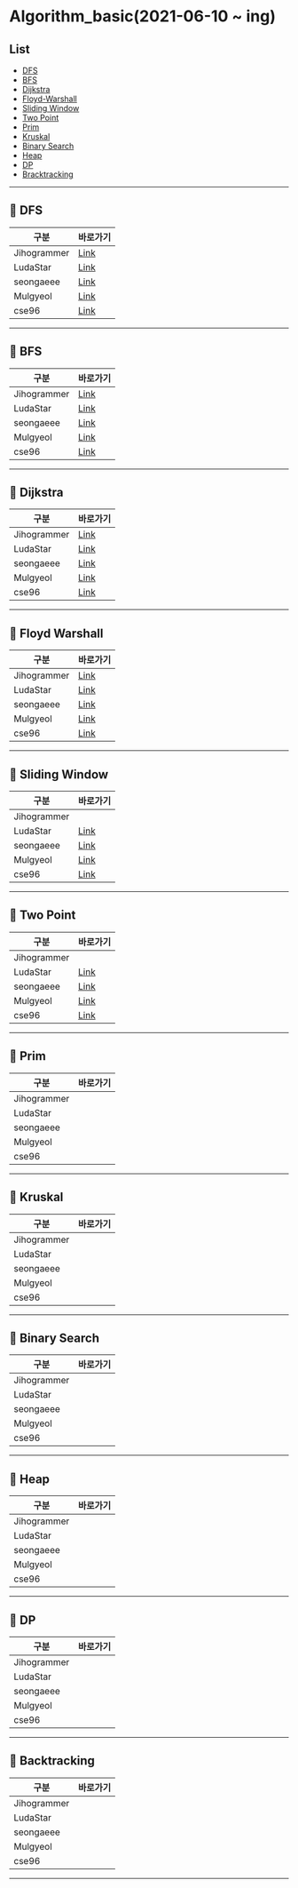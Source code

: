 # Algorithm_basic(2021-06-10 ~ ing)

## List

- [DFS](#pushpin-dfs)
- [BFS](#pushpin-bfs)
- [Dijkstra](#pushpin-dijkstra)
- [Floyd-Warshall](#pushpin-floyd-warshall)
- [Sliding Window](#pushpin-sliding-window)
- [Two Point](#pushpin-tow-point)
- [Prim](#pushpin-prim)
- [Kruskal](#pushpin-kruskal)
- [Binary Search](#pushpin-binary-search)
- [Heap](#pushpin-heap)
- [DP](#pushpin-dp)
- [Bracktracking](#pushpin-backtracking)

---

## :pushpin: DFS

| 구분        | 바로가기                                                                                                                      |
| ----------- | ----------------------------------------------------------------------------------------------------------------------------- |
| Jihogrammer | [Link](https://blog.naver.com/jihogrammer/222396465961)                                                                       |
| LudaStar    | [Link](https://ludastar.tistory.com/51)                                                                                       |
| seongaeee   | [Link](https://github.com/SSAFY-5th-GwanJu-4C-Algorithms/Algorithm_basic/blob/main/seongaeee/DFS/DFS%20%EC%A0%95%EB%A6%AC.md) |
| Mulgyeol    | [Link](https://mulgyeol.github.io/TIL/algorithms/DFS.html)                                                                    |
| cse96       | [Link](cse96/DFS/DFS정리.md)                                                                                                  |

---

## :pushpin: BFS

| 구분        | 바로가기                                                                                                                      |
| ----------- | ----------------------------------------------------------------------------------------------------------------------------- |
| Jihogrammer | [Link](https://blog.naver.com/jihogrammer/222400554338)                                                                       |
| LudaStar    | [Link](https://ludastar.tistory.com/51)                                                                                       |
| seongaeee   | [Link](https://github.com/SSAFY-5th-GwanJu-4C-Algorithms/Algorithm_basic/blob/main/seongaeee/BFS/BFS%20%EC%A0%95%EB%A6%AC.md) |
| Mulgyeol    | [Link](https://mulgyeol.github.io/TIL/algorithms/BFS.html)                                                                    |
| cse96       | [Link](cse96/BFS)                                                                                                             |

---

## :pushpin: Dijkstra

| 구분        | 바로가기                                                                                                                                                    |
| ----------- | ----------------------------------------------------------------------------------------------------------------------------------------------------------- |
| Jihogrammer | [Link](https://jihogrammer.tistory.com/1)                                                                                                                   |
| LudaStar    | [Link](https://ludastar.tistory.com/57)                                                                                                                     |
| seongaeee   | [Link](https://github.com/SSAFY-5th-GwanJu-4C-Algorithms/Algorithm_basic/blob/main/seongaeee/Dijkstra/Dijkstra%20%EC%A0%95%EB%A6%AC.md)                     |
| Mulgyeol    | [Link](https://mulgyeol.github.io/TIL/algorithms/Dijkstra.html#%E1%84%8E%E1%85%AC%E1%84%83%E1%85%A1%E1%86%AB-%E1%84%80%E1%85%A7%E1%86%BC%E1%84%85%E1%85%A9) |
| cse96       | [Link](cse96/Dijkstra/Dijkstra정리.md)                                                                                                                      |

---

## :pushpin: Floyd Warshall

| 구분        | 바로가기                                                                                                                                            |
| ----------- | --------------------------------------------------------------------------------------------------------------------------------------------------- |
| Jihogrammer | [Link](https://jihogrammer.tistory.com/2)                                                                                                           |
| LudaStar    | [Link](https://ludastar.tistory.com/57)                                                                                                             |
| seongaeee   | [Link](https://github.com/SSAFY-5th-GwanJu-4C-Algorithms/Algorithm_basic/blob/main/seongaeee/Floyd-Warshall/Floyd-Warshall%20%EC%A0%95%EB%A6%AC.md) |
| Mulgyeol    | [Link](https://mulgyeol.github.io/TIL/algorithms/Floyd_Warshall.html)                                                                               |
| cse96       | [Link](https://cse96.github.io/algorithm-Floyd-Warshall/)                                                                                           |

---

## :pushpin: Sliding Window

| 구분        | 바로가기                                                                                                                                                |
| ----------- | ------------------------------------------------------------------------------------------------------------------------------------------------------- |
| Jihogrammer |                                                                                                                                                         |
| LudaStar    | [Link](https://ludastar.tistory.com/65)                                                                                                                 |
| seongaeee   | [Link](https://github.com/SSAFY-5th-GwanJu-4C-Algorithms/Algorithm_basic/blob/main/seongaeee/Sliding%20Window/Sliding%20Window%20%EC%A0%95%EB%A6%AC.md) |
| Mulgyeol    | [Link](https://mulgyeol.github.io/TIL/algorithms/Two_Pointer_Sliding_Window.html)                                                                       |
| cse96       | [Link](https://cse96.github.io/algorithm-SlidingWindow/)                                                                                                |

---

## :pushpin: Two Point

| 구분        | 바로가기                                                                          |
| ----------- | --------------------------------------------------------------------------------- |
| Jihogrammer |                                                                                   |
| LudaStar    | [Link](https://ludastar.tistory.com/65)                                           |
| seongaeee   | [Link](https://github.com/SSAFY-5th-GwanJu-4C-Algorithms/Algorithm_basic/blob/main/seongaeee/Two%20Pointer/Two%20Pointer%20%EC%A0%95%EB%A6%AC.md)  |
| Mulgyeol    | [Link](https://mulgyeol.github.io/TIL/algorithms/Two_Pointer_Sliding_Window.html) |
| cse96       | [Link](https://cse96.github.io/algorithm-TowPointer/)                             |

---

## :pushpin: Prim

| 구분        | 바로가기 |
| ----------- | -------- |
| Jihogrammer |          |
| LudaStar    |          |
| seongaeee   |          |
| Mulgyeol    |          |
| cse96       |          |

---

## :pushpin: Kruskal

| 구분        | 바로가기 |
| ----------- | -------- |
| Jihogrammer |          |
| LudaStar    |          |
| seongaeee   |          |
| Mulgyeol    |          |
| cse96       |          |

---

## :pushpin: Binary Search

| 구분        | 바로가기 |
| ----------- | -------- |
| Jihogrammer |          |
| LudaStar    |          |
| seongaeee   |          |
| Mulgyeol    |          |
| cse96       |          |

---

## :pushpin: Heap

| 구분        | 바로가기 |
| ----------- | -------- |
| Jihogrammer |          |
| LudaStar    |          |
| seongaeee   |          |
| Mulgyeol    |          |
| cse96       |          |

---

## :pushpin: DP

| 구분        | 바로가기 |
| ----------- | -------- |
| Jihogrammer |          |
| LudaStar    |          |
| seongaeee   |          |
| Mulgyeol    |          |
| cse96       |          |

---

## :pushpin: Backtracking

| 구분        | 바로가기 |
| ----------- | -------- |
| Jihogrammer |          |
| LudaStar    |          |
| seongaeee   |          |
| Mulgyeol    |          |
| cse96       |          |

---
